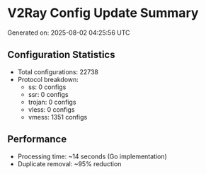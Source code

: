 # V2Ray Config Update Summary
Generated on: 2025-08-02 04:25:56 UTC

## Configuration Statistics
- Total configurations: 22738
- Protocol breakdown:
  - ss: 0 configs
  - ssr: 0 configs
  - trojan: 0 configs
  - vless: 0 configs
  - vmess: 1351 configs

## Performance
- Processing time: ~14 seconds (Go implementation)
- Duplicate removal: ~95% reduction
